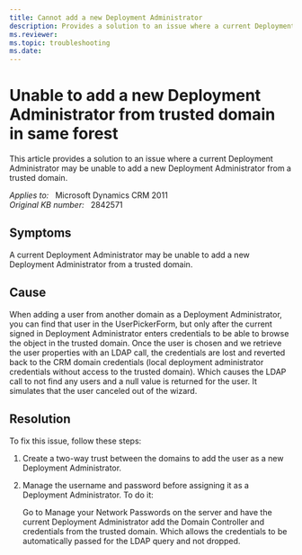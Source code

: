 ```yaml
---
title: Cannot add a new Deployment Administrator
description: Provides a solution to an issue where a current Deployment Administrator may be unable to add a new Deployment Administrator from a trusted domain.
ms.reviewer: 
ms.topic: troubleshooting
ms.date: 
---
```

# Unable to add a new Deployment Administrator from trusted domain in same forest

This article provides a solution to an issue where a current Deployment Administrator may be unable to add a new Deployment Administrator from a trusted domain.

_Applies to:_ &nbsp; Microsoft Dynamics CRM 2011  
_Original KB number:_ &nbsp; 2842571

## Symptoms

A current Deployment Administrator may be unable to add a new Deployment Administrator from a trusted domain.

## Cause

When adding a user from another domain as a Deployment Administrator, you can find that user in the UserPickerForm, but only after the current signed in Deployment Administrator enters credentials to be able to browse the object in the trusted domain. Once the user is chosen and we retrieve the user properties with an LDAP call, the credentials are lost and reverted back to the CRM domain credentials (local deployment administrator credentials without access to the trusted domain). Which causes the LDAP call to not find any users and a null value is returned for the user. It simulates that the user canceled out of the wizard.

## Resolution

To fix this issue, follow these steps:

1. Create a two-way trust between the domains to add the user as a new Deployment Administrator.

2. Manage the username and password before assigning it as a Deployment Administrator. To do it:

    Go to Manage your Network Passwords on the server and have the current Deployment Administrator add the Domain Controller and credentials from the trusted domain. Which allows the credentials to be automatically passed for the LDAP query and not dropped.
